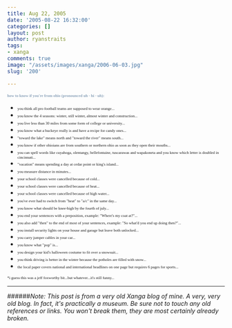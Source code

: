 ```yaml
---
title: Aug 22, 2005
date: '2005-08-22 16:32:00'
categories: []
layout: post
author: ryanstraits
tags:
- xanga
comments: true
image: "/assets/images/xanga/2006-06-03.jpg"
slug: '200'

---
```

<span class="blacktextnb10"><span style="color:#879fb7;font-family:verdana;font-size:xx-small;"><strong>how to know if you're from ohio (pronounced uh - hi - uh):</strong></span></span>

<!-- break -->

<ul>
	<li><span class="blacktextnb10"><span style="font-family:verdana;font-size:xx-small;">you think all pro football teams are supposed to wear orange...</span></span></li>
	<li><span class="blacktextnb10"><span style="font-family:verdana;font-size:xx-small;">you know the 4 seasons: winter, still winter, almost winter and construction...</span></span></li>
	<li><span class="blacktextnb10"><span style="font-family:verdana;font-size:xx-small;">you live less than 30 miles from some form of college or university...</span></span></li>
	<li><span class="blacktextnb10"><span style="font-family:verdana;font-size:xx-small;">you know what a buckeye really is and have a recipe for candy ones...</span></span></li>
	<li><span class="blacktextnb10"><span style="font-family:verdana;font-size:xx-small;">"toward the lake" means north and "toward the river" means south...</span></span></li>
	<li><span class="blacktextnb10"><span style="font-family:verdana;font-size:xx-small;">you know if other ohioians are from southern or northern ohio as soon as they open their mouths...</span></span></li>
	<li><span class="blacktextnb10"><span style="font-family:verdana;font-size:xx-small;">you can spell words like cuyahoga, olentangy, bellefontaine, tuscarawas and wapakoneta and you know which letter is doubled in cincinnati...</span></span></li>
	<li><span class="blacktextnb10"><span style="font-family:verdana;font-size:xx-small;">"vacation" means spending a day at cedar point or king's island...</span></span></li>
	<li><span class="blacktextnb10"><span style="font-family:verdana;font-size:xx-small;">you measure distance in minutes...</span></span></li>
	<li><span class="blacktextnb10"><span style="font-family:verdana;font-size:xx-small;">your school classes were cancelled because of cold...</span></span></li>
	<li><span class="blacktextnb10"><span style="font-family:verdana;font-size:xx-small;">your school classes were cancelled because of heat...</span></span></li>
	<li><span class="blacktextnb10"><span style="font-family:verdana;font-size:xx-small;">your school classes were cancelled because of high water...</span></span></li>
	<li><span class="blacktextnb10"><span style="font-family:verdana;font-size:xx-small;">you've ever had to switch from "heat" to "a/c" in the same day...</span></span></li>
	<li><span class="blacktextnb10"><span style="font-family:verdana;font-size:xx-small;">you know what should be knee-high by the fourth of july...</span></span></li>
	<li><span class="blacktextnb10"><span style="font-family:verdana;font-size:xx-small;">you end your sentences with a preposition, example: "Where's my coat at?"...</span></span></li>
	<li><span class="blacktextnb10"><span style="font-family:verdana;font-size:xx-small;">you also add "then" to the end of most of your sentences, example: "So what'd you end up doing then?"...</span></span></li>
	<li><span class="blacktextnb10"><span style="font-family:verdana;font-size:xx-small;">you install security lights on your house and garage but leave both unlocked...</span></span></li>
	<li><span class="blacktextnb10"><span style="font-family:verdana;font-size:xx-small;">you carry jumper cables in your car...</span></span></li>
	<li><span class="blacktextnb10"><span style="font-family:verdana;font-size:xx-small;">you know what "pop" is...</span></span></li>
	<li><span class="blacktextnb10"><span style="font-family:verdana;font-size:xx-small;">you design your kid's halloween costume to fit over a snowsuit...</span></span></li>
	<li><span class="blacktextnb10"><span style="font-family:verdana;font-size:xx-small;">you think driving is better in the winter because the potholes are filled with snow...</span></span></li>
	<li><span class="blacktextnb10"><span style="font-family:verdana;font-size:xx-small;">the local paper covers national and international headlines on one page but requires 6 pages for sports...</span></span></li>
</ul>
<span class="blacktextnb10"><span style="font-family:Verdana;font-size:xx-small;">*i guess this was a jeff foxworthy bit...but whatever...it's still funny...</span></span>

---

######*Note: This post is from a very old Xanga blog of mine. A very, very old blog. In fact, it's practically a museum. Be sure not to touch any old references or links. You won't break them, they are most certainly already broken.*